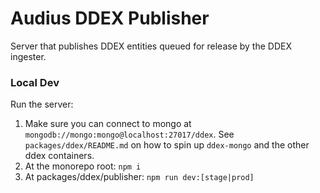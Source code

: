 # Audius DDEX Publisher

Server that publishes DDEX entities queued for release by the DDEX ingester.

### Local Dev
Run the server:
1. Make sure you can connect to mongo at `mongodb://mongo:mongo@localhost:27017/ddex`. See `packages/ddex/README.md` on how to spin up `ddex-mongo` and the other ddex containers.
2. At the monorepo root: `npm i`
3. At packages/ddex/publisher: `npm run dev:[stage|prod]`
